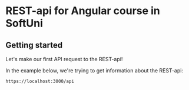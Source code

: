 # REST-api for Angular course in SoftUni

## Getting started
Let's make our first API request to the REST-api!

In the example below, we're trying to get information about the REST-api:

```https://localhost:3000/api```